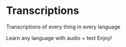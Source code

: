 # Transcriptions
 Transcriptions of every thing in every language

Learn any language with audio + text
Enjoy!
